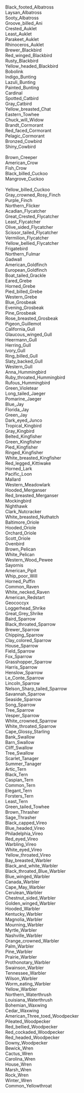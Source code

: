 <br>Black_footed_Albatross<br>
Laysan_Albatross<br>
Sooty_Albatross<br>
Groove_billed_Ani<br>
Crested_Auklet<br>
Least_Auklet<br>
Parakeet_Auklet<br>
Rhinoceros_Auklet<br>
Brewer_Blackbird<br>
Red_winged_Blackbird<br>
Rusty_Blackbird<br>
Yellow_headed_Blackbird<br>
Bobolink<br>
Indigo_Bunting<br>
Lazuli_Bunting<br>
Painted_Bunting<br>
Cardinal<br>
Spotted_Catbird<br>
Gray_Catbird<br>
Yellow_breasted_Chat<br>
Eastern_Towhee<br>
Chuck_will_Widow<br>
Brandt_Cormorant<br>
Red_faced_Cormorant<br>
Pelagic_Cormorant<br>
Bronzed_Cowbird<br>
Shiny_Cowbird<br><br>
Brown_Creeper<br>
American_Crow<br>
Fish_Crow<br>
Black_billed_Cuckoo<br>
Mangrove_Cuckoo<br><br>
Yellow_billed_Cuckoo<br>
Gray_crowned_Rosy_Finch<br>
Purple_Finch<br>
Northern_Flicker<br>
Acadian_Flycatcher<br>
Great_Crested_Flycatcher<br>
Least_Flycatcher<br>
Olive_sided_Flycatcher<br>
Scissor_tailed_Flycatcher<br>
Vermilion_Flycatcher<br>
Yellow_bellied_Flycatcher<br>
Frigatebird<br>
Northern_Fulmar<br>
Gadwall<br>
American_Goldfinch<br>
European_Goldfinch<br>
Boat_tailed_Grackle<br>
Eared_Grebe<br>
Horned_Grebe<br>
Pied_billed_Grebe<br>
Western_Grebe<br>
Blue_Grosbeak<br>
Evening_Grosbeak<br>
Pine_Grosbeak<br>
Rose_breasted_Grosbeak<br>
Pigeon_Guillemot<br>
California_Gull<br>
Glaucous_winged_Gull<br>
Heermann_Gull<br>
Herring_Gull<br>
Ivory_Gull<br>
Ring_billed_Gull<br>
Slaty_backed_Gull<br>
Western_Gull<br>
Anna_Hummingbird<br>
Ruby_throated_Hummingbird<br>
Rufous_Hummingbird<br>
Green_Violetear<br>
Long_tailed_Jaeger<br>
Pomarine_Jaeger<br>
Blue_Jay<br>
Florida_Jay<br>
Green_Jay<br>
Dark_eyed_Junco<br>
Tropical_Kingbird<br>
Gray_Kingbird<br>
Belted_Kingfisher<br>
Green_Kingfisher<br>
Pied_Kingfisher<br>
Ringed_Kingfisher<br>
White_breasted_Kingfisher<br>
Red_legged_Kittiwake<br>
Horned_Lark<br>
Pacific_Loon<br>
Mallard<br>
Western_Meadowlark<br>
Hooded_Merganser<br>
Red_breasted_Merganser<br>
Mockingbird<br>
Nighthawk<br>
Clark_Nutcracker<br>
White_breasted_Nuthatch<br>
Baltimore_Oriole<br>
Hooded_Oriole<br>
Orchard_Oriole<br>
Scott_Oriole<br>
Ovenbird<br>
Brown_Pelican<br>
White_Pelican<br>
Western_Wood_Pewee<br>
Sayornis<br>
American_Pipit<br>
Whip_poor_Will<br>
Horned_Puffin<br>
Common_Raven<br>
White_necked_Raven<br>
American_Redstart<br>
Geococcyx<br>
Loggerhead_Shrike<br>
Great_Grey_Shrike<br>
Baird_Sparrow<br>
Black_throated_Sparrow<br>
Brewer_Sparrow<br>
Chipping_Sparrow<br>
Clay_colored_Sparrow<br>
House_Sparrow<br>
Field_Sparrow<br>
Fox_Sparrow<br>
Grasshopper_Sparrow<br>
Harris_Sparrow<br>
Henslow_Sparrow<br>
Le_Conte_Sparrow<br>
Lincoln_Sparrow<br>
Nelson_Sharp_tailed_Sparrow<br>
Savannah_Sparrow<br>
Seaside_Sparrow<br>
Song_Sparrow<br>
Tree_Sparrow<br>
Vesper_Sparrow<br>
White_crowned_Sparrow<br>
White_throated_Sparrow<br>
Cape_Glossy_Starling<br>
Bank_Swallow<br>
Barn_Swallow<br>
Cliff_Swallow<br>
Tree_Swallow<br>
Scarlet_Tanager<br>
Summer_Tanager<br>
Artic_Tern<br>
Black_Tern<br>
Caspian_Tern<br>
Common_Tern<br>
Elegant_Tern<br>
Forsters_Tern<br>
Least_Tern<br>
Green_tailed_Towhee<br>
Brown_Thrasher<br>
Sage_Thrasher<br>
Black_capped_Vireo<br>
Blue_headed_Vireo<br>
Philadelphia_Vireo<br>
Red_eyed_Vireo<br>
Warbling_Vireo<br>
White_eyed_Vireo<br>
Yellow_throated_Vireo<br>
Bay_breasted_Warbler<br>
Black_and_white_Warbler<br>
Black_throated_Blue_Warbler<br>
Blue_winged_Warbler<br>
Canada_Warbler<br>
Cape_May_Warbler<br>
Cerulean_Warbler<br>
Chestnut_sided_Warbler<br>
Golden_winged_Warbler<br>
Hooded_Warbler<br>
Kentucky_Warbler<br>
Magnolia_Warbler<br>
Mourning_Warbler<br>
Myrtle_Warbler<br>
Nashville_Warbler<br>
Orange_crowned_Warbler<br>
Palm_Warbler<br>
Pine_Warbler<br>
Prairie_Warbler<br>
Prothonotary_Warbler<br>
Swainson_Warbler<br>
Tennessee_Warbler<br>
Wilson_Warbler<br>
Worm_eating_Warbler<br>
Yellow_Warbler<br>
Northern_Waterthrush<br>
Louisiana_Waterthrush<br>
Bohemian_Waxwing<br>
Cedar_Waxwing<br>
American_Three_toed_Woodpecker<br>
Pileated_Woodpecker<br>
Red_bellied_Woodpecker<br>
Red_cockaded_Woodpecker<br>
Red_headed_Woodpecker<br>
Downy_Woodpecker<br>
Bewick_Wren<br>
Cactus_Wren<br>
Carolina_Wren<br>
House_Wren<br>
Marsh_Wren<br>
Rock_Wren<br>
Winter_Wren<br>
Common_Yellowthroat<br>
